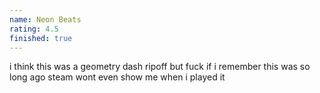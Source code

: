 ```yaml
---
name: Neon Beats
rating: 4.5
finished: true
---
```


i think this was a geometry dash ripoff but fuck if i remember this was so long ago steam wont even show me when i played it
